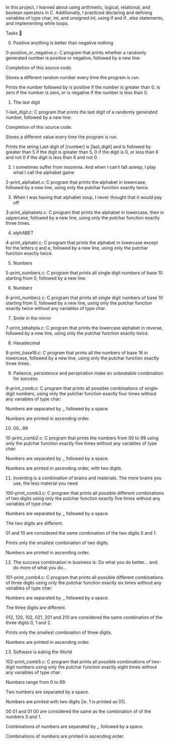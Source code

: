  In this project, I learned about using arithmetic, logical, relational, and boolean operators in C. Additionally, I practiced declaring and defining variables of type char, int, and unsigned int, using if and if...else statements, and implementing while loops.



Tasks 📃

0. Positive anything is better than negative nothing



0-positive_or_negative.c: C program that prints whether a randomly generated number is positive or negative, followed by a new line:

Completion of this source code.

Stores a different random number every time the program is run.

Prints the number followed by is positive if the number is greater than 0, is zero if the number is zero, or is negative if the number is less than 0.

1. The last digit



1-last_digit.c: C program that prints the last digit of a randomly generated number, followed by a new line:

Completion of this source code.

Stores a different value every time the program is run.

Prints the string Last digit of [number] is [last_digit] and is followed by greater than 5 if the digit is greater than 5, 0 if the digit is 0, or less than 6 and not 0 if the digit is less than 6 and not 0.

2. I sometimes suffer from insomnia. And when I can't fall asleep, I play what I call the alphabet game



2-print_alphabet.c: C program that prints the alphabet in lowercase, followed by a new line, using only the putchar function exactly twice.

3. When I was having that alphabet soup, I never thought that it would pay off



3-print_alphabets.c: C program that prints the alphabet in lowercase, then in uppercase, followed by a new line, using only the putchar function exactly three times.

4. alphABET



4-print_alphabt.c: C program that prints the alphabet in lowercase except for the letters q and e, followed by a new line, using only the putchar function exactly twice.

5. Numbers



5-print_numbers.c: C program that prints all single digit numbers of base 10 starting from 0, followed by a new line.

6. Numberz



6-print_numberz.c: C program that prints all single digit numbers of base 10 starting from 0, followed by a new line, using only the putchar function exactly twice without any variables of type char.

7. Smile in the mirror



7-print_tebahpla.c: C program that prints the lowercase alphabet in reverse, followed by a new line, using only the putchar function exactly twice.

8. Hexadecimal



8-print_base16.c: C program that prints all the numbers of base 16 in lowercase, followed by a new line, using only the putchar function exactly three times.

9. Patience, persistence and perspiration make an unbeatable combination for success



9-print_comb.c: C program that prints all possible combinations of single-digit numbers, using only the putchar function exactly four times without any variables of type char:

Numbers are separated by ,, followed by a space.

Numbers are printed in ascending order.

10. 00...99



10-print_comb2.c: C program that prints the numbers from 00 to 99 using only the putchar function exactly five times without any variables of type char:

Numbers are separated by ,, followed by a space.

Numbers are printed in ascending order, with two digits.

11. Inventing is a combination of brains and materials. The more brains you use, the less material you need



100-print_comb3.c: C program that prints all possible different combinations of two digits using only the putchar function exactly five times without any variables of type char:

Numbers are separated by ,, followed by a space.

The two digits are different.

01 and 10 are considered the same combination of the two digits 0 and 1.

Prints only the smallest combination of two digits.

Numbers are printed in ascending order.

12. The success combination in business is: Do what you do better... and: do more of what you do...



101-print_comb4.c: C program that prints all possible different combinations of three digits using only the putchar function exactly six times without any variables of type char:

Numbers are separated by ,, followed by a space.

The three digits are different.

012, 120, 102, 021, 201 and 210 are considered the same combination of the three digits 0, 1 and 2.

Prints only the smallest combination of three digits.

Numbers are printed in ascending order.

13. Software is eating the World



102-print_comb5.c: C program that prints all possible combinations of two-digit numbers using only the putchar function exactly eight times without any variables of type char:

Numbers range from 0 to 99.

Two numbers are separated by a space.

Numbers are printed with two digits [ie. 1 is printed as 01].

00 01 and 01 00 are considered the same as the combination of of the numbers 0 and 1.

Combinations of numbers are separated by ,, followed by a space.

Combinations of numbers are printed in ascending order.

